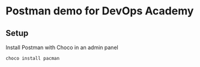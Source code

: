 # Postman demo for DevOps Academy

## Setup

Install Postman with Choco in an admin panel
```bash
choco install pacman
```
